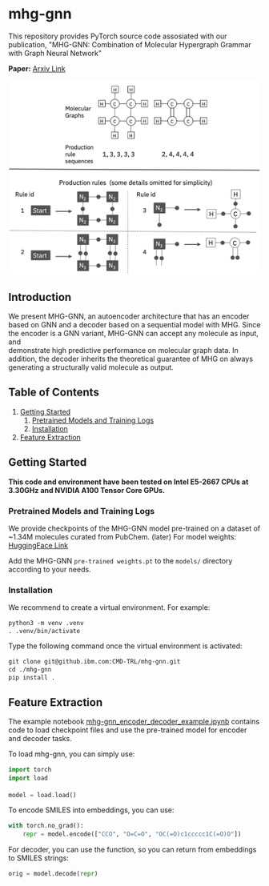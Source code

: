# mhg-gnn

This repository provides PyTorch source code assosiated with our publication, "MHG-GNN: Combination of Molecular Hypergraph Grammar with Graph Neural Network"

**Paper:** [Arxiv Link](https://arxiv.org/pdf/2309.16374)

![mhg-gnn](images/mhg_example1.png)

## Introduction

We present MHG-GNN, an autoencoder architecture
that has an encoder based on GNN and a decoder based on a sequential model with MHG.
Since the encoder is a GNN variant, MHG-GNN can accept any molecule as input, and  
demonstrate high predictive performance on molecular graph data.
In addition, the decoder inherits the theoretical guarantee of MHG on always generating a structurally valid molecule as output.

## Table of Contents

1. [Getting Started](#getting-started)
    1. [Pretrained Models and Training Logs](#pretrained-models-and-training-logs)
    2. [Installation](#installation)
2. [Feature Extraction](#feature-extraction)

## Getting Started

**This code and environment have been tested on Intel E5-2667 CPUs at 3.30GHz and NVIDIA A100 Tensor Core GPUs.**

### Pretrained Models and Training Logs

We provide checkpoints of the MHG-GNN model pre-trained on a dataset of ~1.34M molecules curated from PubChem. (later) For model weights: [HuggingFace Link]()

Add the MHG-GNN `pre-trained weights.pt` to the `models/` directory according to your needs. 

### Installation

We recommend to create a virtual environment. For example:

```
python3 -m venv .venv
. .venv/bin/activate
```

Type the following command once the virtual environment is activated:

```
git clone git@github.ibm.com:CMD-TRL/mhg-gnn.git
cd ./mhg-gnn
pip install .
```

## Feature Extraction

The example notebook [mhg-gnn_encoder_decoder_example.ipynb](notebooks/mhg-gnn_encoder_decoder_example.ipynb) contains code to load checkpoint files and use the pre-trained model for encoder and decoder tasks.

To load mhg-gnn, you can simply use:

```python
import torch
import load

model = load.load()
```

To encode SMILES into embeddings, you can use:

```python
with torch.no_grad():
    repr = model.encode(["CCO", "O=C=O", "OC(=O)c1ccccc1C(=O)O"])
```

For decoder, you can use the function, so you can return from embeddings to SMILES strings:

```python
orig = model.decode(repr)
```